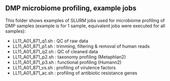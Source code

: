 ## DMP microbiome profiling, example jobs

This folder shows examples of SLURM jobs used for microbiome profiling of DMP samples (example is for 1 sample, equivalent jobs were executed for all samples):

- LL11_A01_871_q1.sh : QC of raw data
- LL11_A01_871_p1.sh : trimming, filtering & removal of human reads
- LL11_A01_871_q2.sh : QC of cleaned data
- LL11_A01_871_p2.sh : taxonomy profiling (Metaphlan2)
- LL11_A01_871_p3.sh : functional profiling (Humann2)
- LL11_A01_871_vs.sh : profiling of virulence factors
- LL11_A01_871_ac.sh : profiling of antibiotic resistance genes
